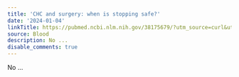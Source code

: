 ```yaml
---
title: 'CHC and surgery: when is stopping safe?'
date: '2024-01-04'
linkTitle: https://pubmed.ncbi.nlm.nih.gov/38175679/?utm_source=curl&utm_medium=rss&utm_campaign=journals&utm_content=7603509&fc=None&ff=20240105170833&v=2.18.0
source: Blood
description: No ...
disable_comments: true
---
```

No ...